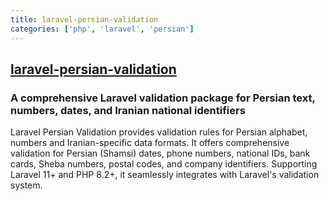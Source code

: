 ```yaml
---
title: laravel-persian-validation
categories: ['php', 'laravel', 'persian']
---
```

## [laravel-persian-validation](https://github.com/sadegh19b/laravel-persian-validation)

### A comprehensive Laravel validation package for Persian text, numbers, dates, and Iranian national identifiers


Laravel Persian Validation provides validation rules for Persian alphabet, numbers and Iranian-specific data formats.
It offers comprehensive validation for Persian (Shamsi) dates, phone numbers, national IDs, bank cards, Sheba
numbers, postal codes, and company identifiers. Supporting Laravel 11+ and PHP 8.2+, it seamlessly integrates with Laravel's validation system.
